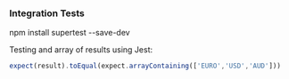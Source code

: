 
### Integration Tests


npm install supertest --save-dev




Testing and array of results using Jest:
```javascript
expect(result).toEqual(expect.arrayContaining(['EURO','USD','AUD']))
```
